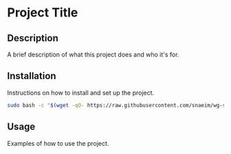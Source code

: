 # Project Title

## Description
A brief description of what this project does and who it's for.

## Installation
Instructions on how to install and set up the project.
```bash
sudo bash -c "$(wget -qO- https://raw.githubusercontent.com/snaeim/wg-scripts/refs/heads/main/installer.sh)"
```

## Usage
Examples of how to use the project.